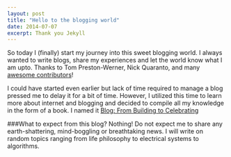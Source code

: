 ```yaml
---
layout: post
title: "Hello to the blogging world"
date: 2014-07-07
excerpt: Thank you Jekyll
---
```


So today I (finally) start my journey into this sweet blogging world. I always wanted to write blogs, share my experiences and let the world know what I am upto. 
Thanks to Tom Preston-Werner, Nick Quaranto, and many [awesome contributors](https://github.com/jekyll/jekyll/graphs/contributors)!

I could have started even earlier but lack of time required to manage a blog pressed me to delay it for a bit of time. However, I utilized this time to learn more about internet and blogging and decided to compile all my knowledge in the form of a book. I named it [Blog: From Building to Celebrating](http://www.amazon.com/Blog-Building-Celebrating-Vipul-Bansal-ebook/dp/B00BAT954W)

###What to expect from this blog?
Nothing! Do not expect me to share any earth-shattering, mind-boggling or breathtaking news. I will write on random topics ranging from life philosophy to electrical systems to algorithms.